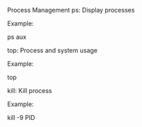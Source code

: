 Process Management
ps: Display processes

Example:

ps aux

top: Process and system usage

Example:

top

kill: Kill process

Example:

kill -9 PID
